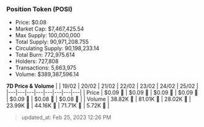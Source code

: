 
  ### Position Token (POSI)
  - Price: $0.08
  - Market Cap: $7,467,425.54
  - Max Supply: 100,000,000
  - Total Supply: 90,971,208.755
  - Circulating Supply: 90,198,233.14
  - Total Burn: 772,975.614
  - Holders: 727,808
  - Transactions: 5,663,975
  - Volume: $389,387,596.14

  **7D Price & Volume**
  | | 19&#x2F;02 | 20&#x2F;02 | 21&#x2F;02 | 22&#x2F;02 | 23&#x2F;02 | 24&#x2F;02 | 25&#x2F;02 |
  |---|---|---|---|---|---|---|---|
  | Price | $0.09 🔻 | $0.09 🚀 | $0.09 🔻 | $0.09 🔻 | $0.09 🚀 | $0.08 🔻 | $0.08 🔻 |
  | Volume | 38.82K 🔻 | 81.01K 🚀 | 28.02K 🔻 | 23.99K 🔻 | 44.16K 🚀 | 71.71K 🚀 | 5.72K 🔻 |

  > updated_at: Feb 25, 2023 12:26 PM
